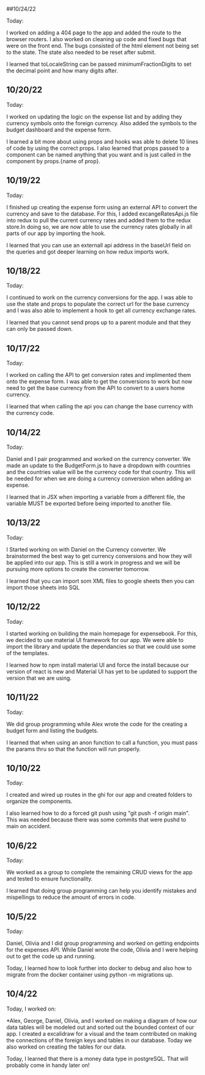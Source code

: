 ##10/24/22

Today:

I worked on adding a 404 page to the app and added the route to the browser routers. I also worked on cleaning up code and fixed bugs that were on the front end. The bugs consisted of the html element not being set to the state. The state also needed to be reset after submit. 

I learned that toLocaleString can be passed minimumFractionDigits to set the decimal point and how many digits after. 

## 10/20/22
Today:

I worked on updating the logic on the expense list and by adding they currency symbols onto the foreign currency. Also added the symbols to the budget dashboard and the expense form.

I learned a bit more about using props and hooks was able to delete 10 lines of code by using the correct props. I also learned that props passed to a component can be named anything that you want and is just called in the component by props.{name of prop}.

## 10/19/22
Today:

I finished up creating the expense form using an external API to convert the currency and save to the database. For this, I added excangeRatesApi.js file into redux to pull the current currency rates and added them to the redux store.In doing so, we are now able to use the currency rates globally in all parts of our app by importing the hook.

I learned that you can use an externall api address in the baseUrl field on the queries and got deeper learning on how redux imports work.

## 10/18/22
Today:

I continued to work on the currency conversions for the app. I was able to use the state and props to populate the correct url for the base currency and I was also able to implement a hook to get all currency exchange rates.

I learned that you cannot send props up to a parent module and that they can only be passed down.

## 10/17/22
Today:

I worked on calling the API to get conversion rates and implimented them onto the expense form. I was able to get the conversions to work but now need to get the base currency from the API to convert to a users home currency.

I learned that when calling the api you can change the base currency with the currency code.

## 10/14/22
Today:

Daniel and I pair programmed and worked on the currency converter. We made an update to the BudgetForm.js to have a dropdown with countries and the countries value will be the currency code for that country. This will be needed for when we are doing a currency conversion when adding an expense.

I learned that in JSX when importing a variable from a different file, the variable MUST be exported before being imported to another file.

## 10/13/22
Today:

I Started working on with Daniel on the Currency converter. We brainstormed the best way to get currency conversions and how they will be applied into our app. This is still a work in progress and we will be pursuing more options to create the converter tomorrow.

I learned that you can import som XML files to google sheets then you can import those sheets into SQL

## 10/12/22
Today:

I started working on building the main homepage for expensebook. For this, we decided to use material UI framework for our app. We were able to import the library and update the dependancies so that we could use some of the templates.

I learned how to npm install material UI and force the install because our version of react is new and Material UI has yet to be updated to support the version that we are using.

## 10/11/22
Today:

We did group programming while Alex wrote the code for the creating a budget form and listing the budgets.

I learned that when using an anon function to call a function, you must pass the params thru so that the function will run properly.

## 10/10/22
Today:

I created and wired up routes in the ghi for our app and created folders to organize the components.

I also learned how to do a forced git push using "git push -f origin main". This was needed because there was some commits that were pushd to main on accident.

## 10/6/22
Today:

We worked as a group to complete the remaining CRUD views for the app and tested to ensure functionality.

I learned that doing group programming can help you identify mistakes and mispellings to reduce the amount of errors in code.

## 10/5/22
Today:

Daniel, Olivia and I did group programming and worked on getting endpoints for the expenses API. While Daniel wrote the code, Olivia and I were helping out to get the code up and running.

Today, I learned how to look further into docker to debug and also how to migrate from the docker container using python -m migrations up.

## 10/4/22
Today, I worked on:

*Alex, George, Daniel, Olivia, and I worked on making a diagram of how
 our data tables will be modeled out and sorted out the bounded context
 of our app. I created a excalidraw for a visual and the team contributed
 on making the connections of the foreign keys and tables in our database.
 Today we also worked on creating the tables for our data.

Today, I learned that there is a money data type in postgreSQL. That will probably come in handy later on!
